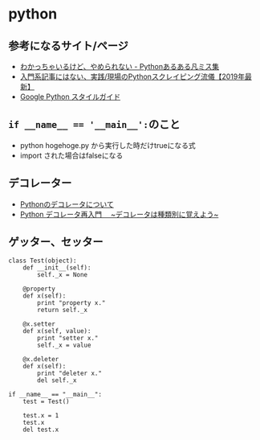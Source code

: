 # python
## 参考になるサイト/ページ
- [わかっちゃいるけど、やめられない - Pythonあるある凡ミス集](https://qiita.com/tag1216/items/3db4d58b2f4e58c86103)
- [入門系記事にはない、実践/現場のPythonスクレイピング流儀【2019年最新】](https://qiita.com/ryuta69/items/c84501993635c72540a7)
- [Google Python スタイルガイド](http://works.surgo.jp/translation/pyguide.html)
##  `if __name__ == '__main__':`のこと
- python hogehoge.py から実行した時だけtrueになる式
- import された場合はfalseになる

## デコレーター
- [Pythonのデコレータについて](https://qiita.com/mtb_beta/items/d257519b018b8cd0cc2e)
- [Python デコレータ再入門　 ~デコレータは種類別に覚えよう~](https://qiita.com/macinjoke/items/1be6cf0f1f238b5ba01b)
## ゲッター、セッター
```
class Test(object):
    def __init__(self):
        self._x = None

    @property
    def x(self):
        print "property x."
        return self._x

    @x.setter
    def x(self, value):
        print "setter x."
        self._x = value

    @x.deleter
    def x(self):
        print "deleter x."
        del self._x

if __name__ == "__main__":
    test = Test()

    test.x = 1
    test.x
    del test.x

```